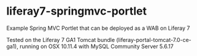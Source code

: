 # liferay7-springmvc-portlet
Example Spring MVC Portlet that can be deployed as a WAB on Liferay 7

Tested on the Liferay 7 GA1 Tomcat bundle (liferay-portal-tomcat-7.0-ce-ga1), running on OSX 10.11.4 with MySQL Community Server 5.6.17
